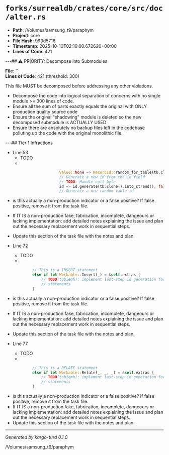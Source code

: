 # `forks/surrealdb/crates/core/src/doc/alter.rs`

- **Path**: /Volumes/samsung_t9/paraphym
- **Project**: core
- **File Hash**: 993d5716  
- **Timestamp**: 2025-10-10T02:16:00.672620+00:00  
- **Lines of Code**: 421

---## ⚠️ PRIORITY: Decompose into Submodules

**File**: ``  
**Lines of Code**: 421 (threshold: 300)

This file MUST be decomposed before addressing any other violations.

- Decompose the code into logical separation of concerns with no single module >= 300 lines of code. 
- Ensure all the sum of parts exactly equals the original with ONLY production quality source code
- Ensure the original "shadowing" module is deleted so the new decomposed submodule is ACTUALLY USED
- Ensure there are absolutely no backup files left in the codebase polluting up the code with the original monolithic file.

---## Tier 1 Infractions 


- Line 53
  - TODO
  - 

```rust
						Value::None => RecordId::random_for_table(tb.clone().into_string()),
						// Generate a new id from the id field
						// TODO: Handle null byte
						id => id.generate(tb.clone().into_strand(), false)?,
						// Generate a new random table id
```

- is this actually a non-production indicator or a false positive? If false positive, remove it from the task file.
- If IT IS a non-production fake, fabrication, incomplete, dangeours or lacking implementation: add detailed notes explaining the issue and plan out the necessary replacement work in sequential steps. 
- Update this section of the task file with the notes and plan.


- Line 72
  - TODO
  - 

```rust
			// This is a INSERT statement
			else if let Workable::Insert(_) = &self.extras {
				// TODO(tobiemh): implement last-step id generation for INSERT
				// statements
			}
```

- is this actually a non-production indicator or a false positive? If false positive, remove it from the task file.
- If IT IS a non-production fake, fabrication, incomplete, dangeours or lacking implementation: add detailed notes explaining the issue and plan out the necessary replacement work in sequential steps. 
- Update this section of the task file with the notes and plan.


- Line 77
  - TODO
  - 

```rust
			// This is a RELATE statement
			else if let Workable::Relate(_, _, _) = &self.extras {
				// TODO(tobiemh): implement last-step id generation for RELATE
				// statements
			}
```

- is this actually a non-production indicator or a false positive? If false positive, remove it from the task file.
- If IT IS a non-production fake, fabrication, incomplete, dangeours or lacking implementation: add detailed notes explaining the issue and plan out the necessary replacement work in sequential steps. 
- Update this section of the task file with the notes and plan.

---

*Generated by kargo-turd 0.1.0*

/Volumes/samsung_t9/paraphym